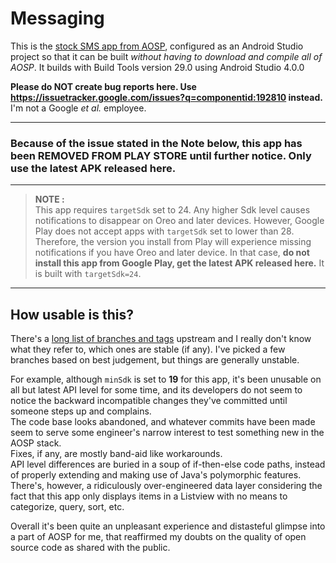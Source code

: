 # Messaging
This is the [stock SMS app from AOSP](https://android.googlesource.com/platform/packages/apps/Messaging/),
configured as an Android Studio project so that it can be built *without having to download and compile all of AOSP*.
It builds with Build Tools version 29.0 using Android Studio 4.0.0

**Please do NOT create bug reports here. Use https://issuetracker.google.com/issues?q=componentid:192810 instead.**
I'm not a Google *et al.* employee.

----
### Because of the issue stated in the Note below, this app has been REMOVED FROM PLAY STORE until further notice. Only use the latest APK released here.
----

> **NOTE :**  
> This app requires `targetSdk` set to 24. Any higher Sdk level causes notifications to disappear on Oreo and later devices.
> However, Google Play does not accept apps with `targetSdk` set to lower than 28. Therefore, the version you install from Play
> will experience missing notifications if you have Oreo and later device. In that case, **do not install this app from Google Play,
> get the latest APK released here.** It is built with `targetSdk=24`.
----

## How usable is this?
There's a [long list of branches and tags](https://android.googlesource.com/platform/packages/apps/Messaging/+refs) upstream
and I really don't know what they refer to, which ones are stable (if any).
I've picked a few branches based on best judgement, but things are generally unstable.

For example, although `minSdk` is set to **19** for this app, it's been unusable on all but latest API level for some time, and
its developers do not seem to notice the backward incompatible changes they've committed until someone steps up and complains.  
The code base looks abandoned, and whatever commits have been made seem to serve some engineer's narrow interest
to test something new in the AOSP stack.  
Fixes, if any, are mostly band-aid like workarounds.  
API level differences are buried in a soup of if-then-else code paths, instead of properly extending and
making use of Java's polymorphic features. There's, however, a ridiculously over-engineered data layer considering the fact
that this app only displays items in a Listview with no means to categorize, query, sort, etc.  

Overall it's been quite an unpleasant experience and distasteful glimpse into a part of AOSP for me, that reaffirmed
my doubts on the quality of open source code as shared with the public.

